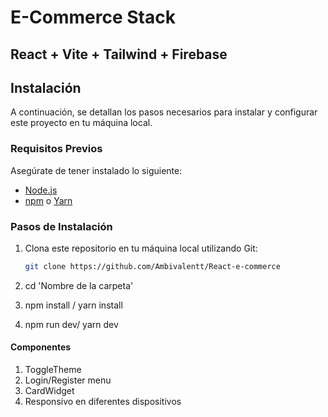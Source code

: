 # E-Commerce Stack

## React + Vite + Tailwind + Firebase



## Instalación

A continuación, se detallan los pasos necesarios para instalar y configurar este proyecto en tu máquina local.

### Requisitos Previos

Asegúrate de tener instalado lo siguiente:

- [Node.js](https://nodejs.org/)
- [npm](https://www.npmjs.com/) o [Yarn](https://yarnpkg.com/)

### Pasos de Instalación

1. Clona este repositorio en tu máquina local utilizando Git:

   ```bash
   git clone https://github.com/Ambivalentt/React-e-commerce

2. cd 'Nombre de la carpeta'
3. npm install / yarn install
4. npm run dev/ yarn dev

#### Componentes
1. ToggleTheme
2. Login/Register menu
3. CardWidget
4. Responsivo en diferentes dispositivos


